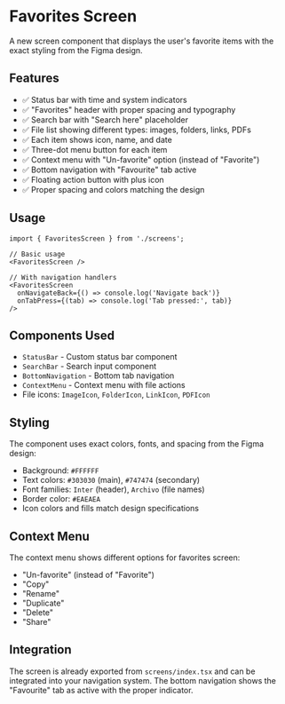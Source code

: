 # Favorites Screen

A new screen component that displays the user's favorite items with the exact styling from the Figma design.

## Features

- ✅ Status bar with time and system indicators
- ✅ "Favorites" header with proper spacing and typography
- ✅ Search bar with "Search here" placeholder
- ✅ File list showing different types: images, folders, links, PDFs
- ✅ Each item shows icon, name, and date
- ✅ Three-dot menu button for each item
- ✅ Context menu with "Un-favorite" option (instead of "Favorite")
- ✅ Bottom navigation with "Favourite" tab active
- ✅ Floating action button with plus icon
- ✅ Proper spacing and colors matching the design

## Usage

```tsx
import { FavoritesScreen } from './screens';

// Basic usage
<FavoritesScreen />

// With navigation handlers
<FavoritesScreen
  onNavigateBack={() => console.log('Navigate back')}
  onTabPress={(tab) => console.log('Tab pressed:', tab)}
/>
```

## Components Used

- `StatusBar` - Custom status bar component
- `SearchBar` - Search input component
- `BottomNavigation` - Bottom tab navigation
- `ContextMenu` - Context menu with file actions
- File icons: `ImageIcon`, `FolderIcon`, `LinkIcon`, `PDFIcon`

## Styling

The component uses exact colors, fonts, and spacing from the Figma design:

- Background: `#FFFFFF`
- Text colors: `#303030` (main), `#747474` (secondary)
- Font families: `Inter` (header), `Archivo` (file names)
- Border color: `#EAEAEA`
- Icon colors and fills match design specifications

## Context Menu

The context menu shows different options for favorites screen:

- "Un-favorite" (instead of "Favorite")
- "Copy"
- "Rename"
- "Duplicate"
- "Delete"
- "Share"

## Integration

The screen is already exported from `screens/index.tsx` and can be integrated into your navigation system. The bottom navigation shows the "Favourite" tab as active with the proper indicator.

